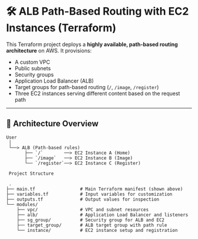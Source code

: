 ﻿# 🛠️ ALB Path-Based Routing with EC2 Instances (Terraform)

This Terraform project deploys a **highly available, path-based routing architecture** on AWS. It provisions:

- A custom VPC
- Public subnets
- Security groups
- Application Load Balancer (ALB)
- Target groups for path-based routing (`/`, `/image`, `/register`)
- Three EC2 instances serving different content based on the request path

---

## 🧱 Architecture Overview

```text
User
 │
 └──> ALB (Path-based rules)
       ├── `/`        ──> EC2 Instance A (Home)
       ├── `/image`   ──> EC2 Instance B (Image)
       └── `/register`──> EC2 Instance C (Register)

 Project Structure

 .
├── main.tf                 # Main Terraform manifest (shown above)
├── variables.tf            # Input variables for customization
├── outputs.tf              # Output values for inspection
└── modules/
    ├── vpc/                # VPC and subnet resources
    ├── alb/                # Application Load Balancer and listeners
    ├── sg_group/           # Security group for ALB and EC2
    ├── target_group/       # ALB target group with path rule
    └── instance/           # EC2 instance setup and registration

